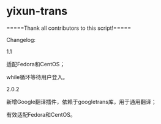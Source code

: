 # yixun-trans

=====Thank all contributors to this script!=====

Changelog:

1.1

适配Fedora和CentOS；

while循环等待用户登入。



2.0.2

新增Google翻译插件，依赖于googletrans库，用于通用翻译；

有效适配Fedora和CentOS。
